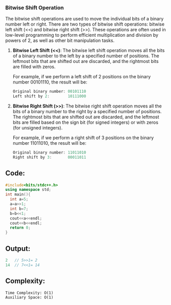### Bitwise Shift Operation
The bitwise shift operations are used to move the individual bits of a binary number left or right. There are two types of bitwise shift operations: bitwise left shift (<<) and bitwise right shift (>>). These operations are often used in low-level programming to perform efficient multiplication and division by powers of 2, as well as other bit manipulation tasks.

1. **Bitwise Left Shift (<<)**:
    The bitwise left shift operation moves all the bits of a binary number to the left by a specified number of positions. The leftmost bits that are shifted out are discarded, and the rightmost bits are filled with zeros.
    
    For example, if we perform a left shift of 2 positions on the binary number 00101110, the result will be:
    ```cpp
    Original binary number: 00101110 
    Left shift by 2:        10111000
    ```

2. **Bitwise Right Shift (>>)**:
    The bitwise right shift operation moves all the bits of a binary number to the right by a specified number of positions. The rightmost bits that are shifted out are discarded, and the leftmost bits are filled based on the sign bit (for signed integers) or with zeros (for unsigned integers).
    
    For example, if we perform a right shift of 3 positions on the binary number 11011010, the result will be:
    ```cpp
    Original binary number: 11011010 
    Right shift by 3:       00011011
    ```

## Code:
```cpp
#include<bits/stdc++.h>
using namespace std;
int main(){
  int a=5;
  a=a>>1;
  int b=7;
  b=b<<1;
  cout<<a<<endl;
  cout<<b<<endl; 
  return 0;
}
```
## Output:
```cpp
2   // 5>>1= 2
14  // 7<<1= 14

```
## Complexity:
```
Time Complexity: O(1)                                                            
Auxiliary Space: O(1)
```
